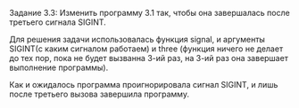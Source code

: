 Задание 3.3: Изменить программу 3.1 так, чтобы она завершалась после третьего сигнала SIGINT.

Для решения задачи использовалась функция signal, и аргументы SIGINT(с каким сигналом работаем) и three (функция ничего не делает до тех пор, пока не будет вызванна 3-ий раз, на 3-ий раз она завершает выполнение программы).

Как и ожидалось программа проигнорировала сигнал SIGINT, и лишь после третьего вызова завершила программу.
